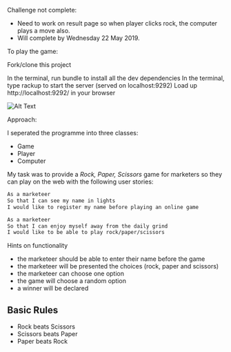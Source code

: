 Challenge not complete: 

- Need to work on result page so when player clicks rock, the computer plays a move also.
- Will complete by Wednesday 22 May 2019. 

To play the game: 

Fork/clone this project

In the terminal, run bundle to install all the dev dependencies
In the terminal, type rackup to start the server (served on localhost:9292)
Load up http://localhost:9292/ in your browser 

![Alt Text](https://media.giphy.com/media/lMgbi9TFjIsx9hPhCk/giphy.gif)

Approach: 

I seperated the programme into three classes: 
- Game
- Player
- Computer

My task was to provide a _Rock, Paper, Scissors_ game for marketers so they can play on the web with the following user stories:

```sh
As a marketeer
So that I can see my name in lights
I would like to register my name before playing an online game

As a marketeer
So that I can enjoy myself away from the daily grind
I would like to be able to play rock/paper/scissors
```

Hints on functionality

- the marketeer should be able to enter their name before the game
- the marketeer will be presented the choices (rock, paper and scissors)
- the marketeer can choose one option
- the game will choose a random option
- a winner will be declared



## Basic Rules

- Rock beats Scissors
- Scissors beats Paper
- Paper beats Rock

